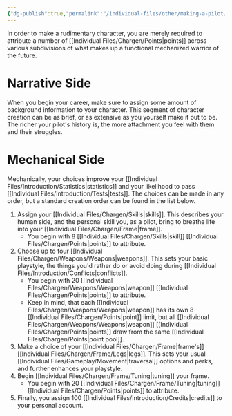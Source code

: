 ```yaml
---
{"dg-publish":true,"permalink":"/individual-files/other/making-a-pilot/"}
---
```


In order to make a rudimentary character, you are merely required to attribute a number of [[Individual Files/Chargen/Points\|points]] across various subdivisions of what makes up a functional mechanized warrior of the future.

# Narrative Side
When you begin your career, make sure to assign some amount of background information to your character. This segment of character creation can be as brief, or as extensive as you yourself make it out to be. The richer your pilot's history is, the more attachment you feel with them and their struggles.

# Mechanical Side
Mechanically, your choices improve your [[Individual Files/Introduction/Statistics\|statistics]] and your likelihood to pass [[Individual Files/Introduction/Tests\|tests]]. The choices can be made in any order, but a standard creation order can be found in the list below.
1. Assign your [[Individual Files/Chargen/Skills\|skills]]. This describes your human side, and the personal skill you, as a pilot, bring to breathe life into your [[Individual Files/Chargen/Frame\|frame]]. 
	* You begin with 8 [[Individual Files/Chargen/Skills\|skill]] [[Individual Files/Chargen/Points\|points]] to attribute.
2. Choose up to four [[Individual Files/Chargen/Weapons/Weapons\|weapons]]. This sets your basic playstyle, the things you'd rather do or avoid doing during [[Individual Files/Introduction/Conflicts\|conflicts]].
	* You begin with 20 [[Individual Files/Chargen/Weapons/Weapons\|weapon]] [[Individual Files/Chargen/Points\|points]] to attribute.
	* Keep in mind, that each [[Individual Files/Chargen/Weapons/Weapons\|weapon]] has its own 8 [[Individual Files/Chargen/Points\|point]] limit, but all [[Individual Files/Chargen/Weapons/Weapons\|weapon]] [[Individual Files/Chargen/Points\|points]] draw from the same [[Individual Files/Chargen/Points\|point pool]].
3. Make a choice of your [[Individual Files/Chargen/Frame\|frame's]] [[Individual Files/Chargen/Frame/Legs\|legs]]. This sets your usual [[Individual Files/Gameplay/Movement\|traversal]] options and perks, and further enhances your playstyle.
4. Begin [[Individual Files/Chargen/Frame/Tuning\|tuning]] your frame.
	* You begin with 20 [[Individual Files/Chargen/Frame/Tuning\|tuning]] [[Individual Files/Chargen/Points\|points]] to attribute.
5. Finally, you assign 100 [[Individual Files/Introduction/Credits\|credits]] to your personal account.